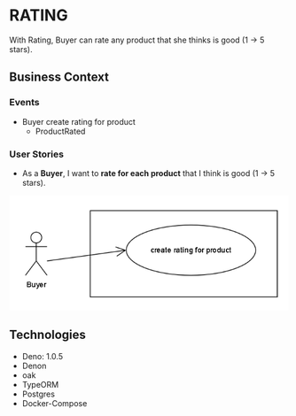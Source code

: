 # RATING

With Rating, Buyer can rate any product that she thinks is good (1 -> 5 stars).

## Business Context

### Events

- Buyer create rating for product
  - ProductRated


### User Stories

- As a **Buyer**, I want to **rate for each product** that I think is good (1 -> 5 stars).

![use-case](./docs/usecases-rating.png)

## Technologies

- Deno: 1.0.5
- Denon
- oak
- TypeORM
- Postgres
- Docker-Compose
